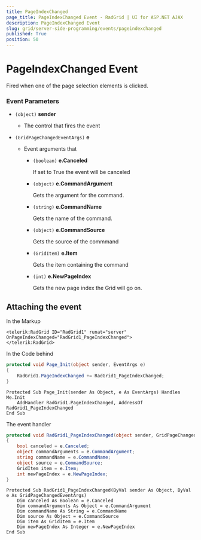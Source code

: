 ```yaml
---
title: PageIndexChanged
page_title: PageIndexChanged Event - RadGrid | UI for ASP.NET AJAX
description: PageIndexChanged Event
slug: grid/server-side-programming/events/pageindexchanged
published: True
position: 50
---
```


# PageIndexChanged Event

Fired when one of the page selection elements is clicked.


### Event Parameters

* `(object)` **sender**

    * The control that fires the event

* `(GridPageChangedEventArgs)` **e**

    * Event arguments that 

        * `(boolean)` **e.Canceled**
            
            If set to True the event will be canceled

        * `(object)` **e.CommandArgument**

            Gets the argument for the command.

        * `(string)` **e.CommandName**

            Gets the name of the command.

        * `(object)` **e.CommandSource**

            Gets the source of the commmand

        * `(GridItem)` **e.Item**

            Gets the item containing the command

        * `(int)` **e.NewPageIndex**

            Gets the new page index the Grid will go on.


## Attaching the event

In the Markup

````ASP.NET
<telerik:RadGrid ID="RadGrid1" runat="server" OnPageIndexChanged="RadGrid1_PageIndexChanged">
</telerik:RadGrid>
````

In the Code behind

````C#
protected void Page_Init(object sender, EventArgs e)
{
    RadGrid1.PageIndexChanged += RadGrid1_PageIndexChanged;
}
````
````VB
Protected Sub Page_Init(sender As Object, e As EventArgs) Handles Me.Init
    AddHandler RadGrid1.PageIndexChanged, AddressOf RadGrid1_PageIndexChanged
End Sub
````

The event handler

````C#
protected void RadGrid1_PageIndexChanged(object sender, GridPageChangedEventArgs e)
{
    bool canceled = e.Canceled;
    object commandArguments = e.CommandArgument;
    string commandName = e.CommandName;
    object source = e.CommandSource;
    GridItem item = e.Item;
    int newPageIndex = e.NewPageIndex;
}
````
````VB
Protected Sub RadGrid1_PageIndexChanged(ByVal sender As Object, ByVal e As GridPageChangedEventArgs)
    Dim canceled As Boolean = e.Canceled
    Dim commandArguments As Object = e.CommandArgument
    Dim commandName As String = e.CommandName
    Dim source As Object = e.CommandSource
    Dim item As GridItem = e.Item
    Dim newPageIndex As Integer = e.NewPageIndex
End Sub
````

